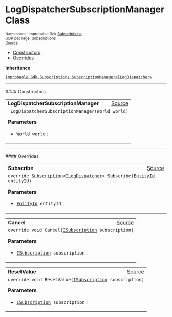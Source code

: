 
# LogDispatcherSubscriptionManager Class
<sup>
Namespace: Improbable.Gdk.<a href="{{.Site.BaseURL}}/api/subscriptions-index">Subscriptions</a><br/>
GDK package: Subscriptions<br/>
<a href="https://www.github.com/spatialos/gdk-for-unity/blob/88a422dc255ef1d47ee9385f226ca439f31c000b/workers/unity/Packages/io.improbable.gdk.core/Subscriptions/StandardSubscriptionManagers/LogDispatcherSubscriptionManager.cs/#L7">Source</a>
<style>
a code {
                    padding: 0em 0.25em!important;
}
code {
                    background-color: #ffffff!important;
}
</style>
</sup>
<nav id="pageToc" class="page-toc"><ul><li><a href="#constructors">Constructors</a>
<li><a href="#overrides">Overrides</a>
</ul></nav>



</p>

<b>Inheritance</b>

<code><a href="{{.Site.BaseURL}}/api/subscriptions/subscription-manager">Improbable.Gdk.Subscriptions.SubscriptionManager&lt;ILogDispatcher&gt;</a></code>










</p>
<hr style="width:100%; border-top-color:#d8d8d8" />
#### Constructors


</p>




<table width="100%">
    <tr>
        <td style="border-right:none"><a id="logdispatchersubscriptionmanager-world"></a><b>LogDispatcherSubscriptionManager</b></td>
        <td style="border-left:none; text-align:right"><a href="https://www.github.com/spatialos/gdk-for-unity/blob/88a422dc255ef1d47ee9385f226ca439f31c000b/workers/unity/Packages/io.improbable.gdk.core/Subscriptions/StandardSubscriptionManagers/LogDispatcherSubscriptionManager.cs/#L11">Source</a></td>
    </tr>
    <tr>
        <td colspan="2">
<code> LogDispatcherSubscriptionManager(World world)</code></p>



</p>

<b>Parameters</b>

<ul>
<li><code>World world</code> : </li>
</ul>





</td>
    </tr>
</table>





</p>
<hr style="width:100%; border-top-color:#d8d8d8" />
#### Overrides


</p>




<table width="100%">
    <tr>
        <td style="border-right:none"><a id="subscribe-entityid"></a><b>Subscribe</b></td>
        <td style="border-left:none; text-align:right"><a href="https://www.github.com/spatialos/gdk-for-unity/blob/88a422dc255ef1d47ee9385f226ca439f31c000b/workers/unity/Packages/io.improbable.gdk.core/Subscriptions/StandardSubscriptionManagers/LogDispatcherSubscriptionManager.cs/#L16">Source</a></td>
    </tr>
    <tr>
        <td colspan="2">
<code>override <a href="{{.Site.BaseURL}}/api/subscriptions/subscription">Subscription</a>&lt;<a href="{{.Site.BaseURL}}/api/core/i-log-dispatcher">ILogDispatcher</a>&gt; Subscribe(<a href="{{.Site.BaseURL}}/api/core/entity-id">EntityId</a> entityId)</code></p>



</p>

<b>Parameters</b>

<ul>
<li><code><a href="{{.Site.BaseURL}}/api/core/entity-id">EntityId</a> entityId</code> : </li>
</ul>





</td>
    </tr>
</table>


<table width="100%">
    <tr>
        <td style="border-right:none"><a id="cancel-isubscription"></a><b>Cancel</b></td>
        <td style="border-left:none; text-align:right"><a href="https://www.github.com/spatialos/gdk-for-unity/blob/88a422dc255ef1d47ee9385f226ca439f31c000b/workers/unity/Packages/io.improbable.gdk.core/Subscriptions/StandardSubscriptionManagers/LogDispatcherSubscriptionManager.cs/#L24">Source</a></td>
    </tr>
    <tr>
        <td colspan="2">
<code>override void Cancel(<a href="{{.Site.BaseURL}}/api/subscriptions/i-subscription">ISubscription</a> subscription)</code></p>



</p>

<b>Parameters</b>

<ul>
<li><code><a href="{{.Site.BaseURL}}/api/subscriptions/i-subscription">ISubscription</a> subscription</code> : </li>
</ul>





</td>
    </tr>
</table>


<table width="100%">
    <tr>
        <td style="border-right:none"><a id="resetvalue-isubscription"></a><b>ResetValue</b></td>
        <td style="border-left:none; text-align:right"><a href="https://www.github.com/spatialos/gdk-for-unity/blob/88a422dc255ef1d47ee9385f226ca439f31c000b/workers/unity/Packages/io.improbable.gdk.core/Subscriptions/StandardSubscriptionManagers/LogDispatcherSubscriptionManager.cs/#L29">Source</a></td>
    </tr>
    <tr>
        <td colspan="2">
<code>override void ResetValue(<a href="{{.Site.BaseURL}}/api/subscriptions/i-subscription">ISubscription</a> subscription)</code></p>



</p>

<b>Parameters</b>

<ul>
<li><code><a href="{{.Site.BaseURL}}/api/subscriptions/i-subscription">ISubscription</a> subscription</code> : </li>
</ul>





</td>
    </tr>
</table>





